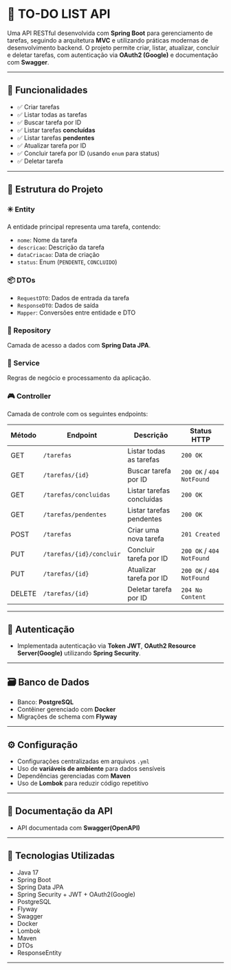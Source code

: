 # 📝 TO-DO LIST API

Uma API RESTful desenvolvida com **Spring Boot** para gerenciamento de tarefas, seguindo a arquitetura **MVC** e utilizando práticas modernas de desenvolvimento backend. O projeto permite criar, listar, atualizar, concluir e deletar tarefas, com autenticação via **OAuth2 (Google)** e documentação com **Swagger**.

---

## 📌 Funcionalidades

- ✅ Criar tarefas  
- ✅ Listar todas as tarefas  
- ✅ Buscar tarefa por ID  
- ✅ Listar tarefas **concluídas**  
- ✅ Listar tarefas **pendentes**  
- ✅ Atualizar tarefa por ID  
- ✅ Concluir tarefa por ID (usando `enum` para status)  
- ✅ Deletar tarefa  

---

## 🧱 Estrutura do Projeto

### ✳️ Entity

A entidade principal representa uma tarefa, contendo:

- `nome`: Nome da tarefa  
- `descricao`: Descrição da tarefa  
- `dataCriacao`: Data de criação  
- `status`: Enum (`PENDENTE`, `CONCLUIDO`)  

### 📦 DTOs

- `RequestDTO`: Dados de entrada da tarefa  
- `ResponseDTO`: Dados de saída  
- `Mapper`: Conversões entre entidade e DTO  

### 📂 Repository

Camada de acesso a dados com **Spring Data JPA**.

### 🧠 Service

Regras de negócio e processamento da aplicação.

### 🎮 Controller

Camada de controle com os seguintes endpoints:

| Método | Endpoint                  | Descrição                      | Status HTTP             |
|--------|---------------------------|-------------------------------|-------------------------|
| GET    | `/tarefas`                | Listar todas as tarefas        | `200 OK`                |
| GET    | `/tarefas/{id}`           | Buscar tarefa por ID           | `200 OK` / `404 NotFound` |
| GET    | `/tarefas/concluidas`     | Listar tarefas concluídas      | `200 OK`                |
| GET    | `/tarefas/pendentes`      | Listar tarefas pendentes       | `200 OK`                |
| POST   | `/tarefas`                | Criar uma nova tarefa          | `201 Created`           |
| PUT    | `/tarefas/{id}/concluir`  | Concluir tarefa por ID         | `200 OK` / `404 NotFound` |
| PUT    | `/tarefas/{id}`           | Atualizar tarefa por ID        | `200 OK` / `404 NotFound` |
| DELETE | `/tarefas/{id}`           | Deletar tarefa por ID          | `204 No Content`        |

---

## 🔐 Autenticação

- Implementada autenticação via **Token JWT**, **OAuth2 Resource Server(Google)** utilizando **Spring Security**.

---

## 🗃️ Banco de Dados

- Banco: **PostgreSQL** 
- Contêiner gerenciado com **Docker**  
- Migrações de schema com **Flyway**

---

## ⚙️ Configuração

- Configurações centralizadas em arquivos `.yml`  
- Uso de **variáveis de ambiente** para dados sensíveis  
- Dependências gerenciadas com **Maven**  
- Uso de **Lombok** para reduzir código repetitivo  

---

## 📑 Documentação da API

- API documentada com **Swagger(OpenAPI)**  

---


## 🚀 Tecnologias Utilizadas

- Java 17  
- Spring Boot  
- Spring Data JPA  
- Spring Security + JWT + OAuth2(Google)  
- PostgreSQL
- Flyway 
- Swagger
- Docker
- Lombok
- Maven
- DTOs
- ResponseEntity   

---


